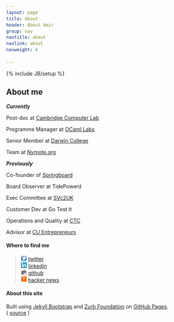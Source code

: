 ```yaml
---
layout: page
title: About
header: About Amir
group: nav
navtitle: about
navlink: about
navweight: 4

---
```

{% include JB/setup %}

## About me

***Currently***

Post-doc at [Cambridge Computer Lab][]

Programme Manager at [OCaml Labs][]

Senior Member at [Darwin College][]

Team at [Nymote.org][]

***Previously***

Co-founder of [Springboard][]

Board Observer at TidePowerd

Exec Committee at [SVc2UK][]

Customer Dev at Go Test It

Operations and Quality at [CTC][]

Advisor at [CU Entrepreneurs][]


[Cambridge Computer Lab]: http://www.cl.cam.ac.uk
[OCaml Labs]: http://www.cl.cam.ac.uk/projects/ocamllabs/
[CU Entrepreneurs]: http://www.cue.org.uk
[Darwin College]: http://www.darwin.cam.ac.uk
[Springboard]: http://springboard.com
[Nymote.org]: http://nymote.org
[SVc2UK]: http://svc2uk.com
[CTC]: http://www.temperatureconcepts.com

#### Where to find me

> ![amirmc on twitter](/icons/twitter_16.png) [twitter][] <br />
> ![amir on linkedin](/icons/linkedin_16.png) [linkedin][] <br />
> ![amirmc on github](/icons/github_16.png) [github][] <br />
> ![amirmc on hacker news](/icons/yc_16.png) [hacker news][]

[twitter]: http://twitter.com/amirmc
[linkedin]: http://www.linkedin.com/in/amirchaudhry
[github]: https://github.com/amirmc
[hacker news]: http://news.ycombinator.com/threads?id=amirmc


#### About this site

Built using [Jekyll Bootstrap][] and [Zurb Foundation][] on [GitHub Pages][].  
( [source][] )


[GitHub Pages]: http://pages.github.com
[Jekyll Bootstrap]: http://jekyllbootstrap.com
[Zurb Foundation]: http://foundation.zurb.com
[source]: https://github.com/amirmc/amirmc.github.com

